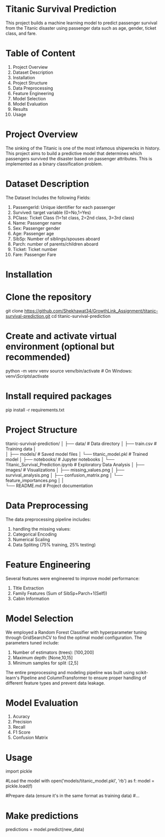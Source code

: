 # Titanic Survival Prediction

This project builds a machine learning model to predict passenger survival from the Titanic disaster using passenger data such as age, gender, ticket class, and fare.

# Table of Content
1. Project Overview
2. Dataset Description
3. Installation
4. Project Structure
5. Data Preprocessing
6. Feature Engineering
7. Model Selection
8. Model Evaluation
9. Results
10. Usage

# Project Overview

The sinking of the Titanic is one of the most infamous shipwrecks in history. This project aims to build a predictive model that determines which passengers survived the disaster based on passenger attributes. This is implemented as a binary classification problem.


# Dataset Description
The Dataset Includes the following Fields:

1. PassengerId: Unique identifier for each passenger
2. Survived: target variable (0=No,1=Yes)
3. PClass: Ticket Class (1=1st class, 2=2nd class, 3=3rd class)
4. Name: Passenger name
5. Sex: Passenger gender
6. Age: Passenger age
7. SibSp: Number of siblings/spouses aboard
8. Parch: number of parents/children aboard
9. Ticket: Ticket number
10. Fare: Passenger Fare


# Installation

# Clone the repository
git clone https://github.com/Shekhawat34/GrowthLink_Assignment/titanic-survival-prediction.git
cd titanic-survival-prediction

# Create and activate virtual environment (optional but recommended)
python -m venv venv
source venv/bin/activate  # On Windows: venv\Scripts\activate

# Install required packages
pip install -r requirements.txt

# Project Structure

titanic-survival-prediction/
│
├── data/                   # Data directory
│   ├── train.csv           # Training data
│             
│
├── models/                 # Saved model files
│   └── titanic_model.pkl   # Trained model
│
├── notebooks/              # Jupyter notebooks
│   └── Titanic_Survival_Prediction.ipynb           # Exploratory Data Analysis
│
├── images/                 # Visualizations
│   ├── missing_values.png
│   ├── survival_analysis.png
│   ├── confusion_matrix.png
│   └── feature_importances.png
│
|     
└── README.md               # Project documentation


# Data Preprocessing

The data preprocessing pipeline includes:

1. handling the missing values:
2. Categorical Encoding
3. Numerical Scaling
4. Data Spliting (75% training, 25% testing)


# Feature Engineering
Several features were engineered to improve model performance:

1. TItle Extraction
2. Family Features (Sum of SibSp+Parch+1(Self))
3. Cabin Information


# Model Selection

We employed a Random Forest Classifier with hyperparameter tuning through GridSearchCV to find the optimal model configuration. The parameters tuned include:

1. Number of estimators (trees): [100,200]
2. Maximum depth: [None,10,15]
3. Minimum samples for split :[2,5]
   

The entire preprocessing and modeling pipeline was built using scikit-learn's Pipeline and ColumnTransformer to ensure proper handling of different feature types and prevent data leakage.


# Model Evaluation

1. Acuracy
2. Precision
3. Recall
4. F1 Score
5. Confusion Matrix

# Usage

import pickle

#Load the model
with open('models/titanic_model.pkl', 'rb') as f:
    model = pickle.load(f)

#Prepare data (ensure it's in the same format as training data)
#...

# Make predictions
predictions = model.predict(new_data)





